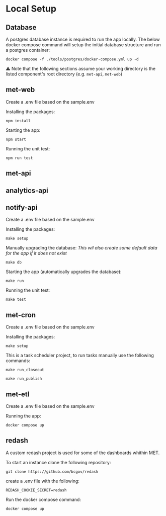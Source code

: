 # Local Setup

## Database

A postgres database instance is required to run the app locally.
The below docker compose command will setup the initial database structure and run a postgres container:

```
docker compose -f ./tools/postgres/docker-compose.yml up -d
```

⚠️ Note that the following sections assume your working directory is the listed component's root directory (e.g. `met-api`, `met-web`)

## met-web

Create a .env file based on the sample.env

Installing the packages:

```
npm install
```

Starting the app:

```
npm start
```

Running the unit test:

```
npm run test
```

## met-api
## analytics-api
## notify-api

Create a .env file based on the sample.env

Installing the packages:

```
make setup
```

Manually upgrading the database:
*This wil also create some default data for the app if it does not exist*

```
make db
```

Starting the app (automatically upgrades the database):

```
make run
```

Running the unit test:

```
make test
```

## met-cron

Create a .env file based on the sample.env

Installing the packages:

```
make setup
```

This is a task scheduler project, to run tasks manually use the following commands:

```
make run_closeout
```
```
make run_publish
```

## met-etl

Create a .env file based on the sample.env

Running the app:

```
docker compose up
```

## redash

A custom redash project is used for some of the dashboards whithin MET.

To start an instance clone the following repository:
```
git clone https://github.com/bcgov/redash
```

create a .env file with the following:
```
REDASH_COOKIE_SECRET=redash
```

Run the docker compose command:
```
docker compose up
```